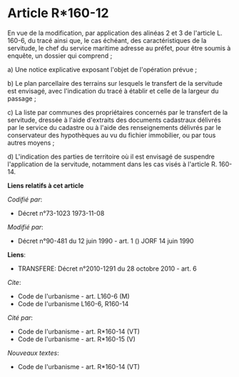 # Article R*160-12

En vue de la modification, par application des alinéas 2 et 3 de l'article L. 160-6, du tracé ainsi que, le cas échéant, des
caractéristiques de la servitude, le chef du service maritime adresse au préfet, pour être soumis à enquête, un dossier qui
comprend ;

a) Une notice explicative exposant l'objet de l'opération prévue ;

b) Le plan parcellaire des terrains sur lesquels le transfert de la servitude est envisagé, avec l'indication du tracé à
établir et celle de la largeur du passage ;

c) La liste par communes des propriétaires concernés par le transfert de la servitude, dressée à l'aide d'extraits des
documents cadastraux délivrés par le service du cadastre ou à l'aide des renseignements délivrés par le conservateur des
hypothèques au vu du fichier immobilier, ou par tous autres moyens ;

d) L'indication des parties de territoire où il est envisagé de suspendre l'application de la servitude, notamment dans les
cas visés à l'article R. 160-14.

**Liens relatifs à cet article**

_Codifié par_:

  - Décret n°73-1023 1973-11-08

_Modifié par_:

  - Décret n°90-481 du 12 juin 1990 - art. 1 () JORF 14 juin 1990

**Liens**:

  - TRANSFERE: Décret n°2010-1291 du 28 octobre 2010 - art. 6

_Cite_:

  - Code de l'urbanisme - art. L160-6 (M)
  - Code de l'urbanisme L160-6, R160-14

_Cité par_:

  - Code de l'urbanisme - art. R*160-14 (VT)
  - Code de l'urbanisme - art. R*160-15 (V)

_Nouveaux textes_:

  - Code de l'urbanisme - art. R*160-14 (VT)
